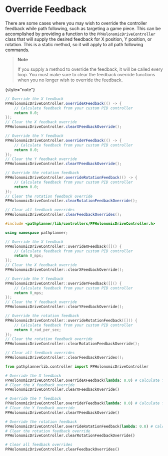 # Override Feedback

There are some cases where you may wish to override the controller feedback while path following, such as targeting a
game piece. This can be accomplished by providing a function to the `PPHolonomicDriveController` class that will supply
the desired feedback for X position, Y position, or rotation. This is a static method, so it will apply to all path
following commands.

> **Note**
>
> If you supply a method to override the feedback, it will be called every loop. You must make sure to clear the
> feedback override functions when you no longer wish to override the feedback.
>
{style="note"}

<tabs group="pplib-language">
<tab title="Java" group-key="java">

```Java
// Override the X feedback
PPHolonomicDriveController.overrideXFeedback(() -> {
    // Calculate feedback from your custom PID controller
    return 0.0;
});
// Clear the X feedback override
PPHolonomicDriveController.clearXFeedbackOverride();

// Override the Y feedback
PPHolonomicDriveController.overrideYFeedback(() -> {
    // Calculate feedback from your custom PID controller
    return 0.0;
});
// Clear the Y feedback override
PPHolonomicDriveController.clearYFeedbackOverride();

// Override the rotation feedback
PPHolonomicDriveController.overrideRotationFeedback(() -> {
    // Calculate feedback from your custom PID controller
    return 0.0;
});
// Clear the rotation feedback override
PPHolonomicDriveController.clearRotationFeedbackOverride();

// Clear all feedback overrides
PPHolonomicDriveController.clearFeedbackOverrides();
```

</tab>
<tab title="C++" group-key="cpp">

```C++
#include <pathplanner/lib/controllers/PPHolonomicDriveController.h>

using namespace pathplanner;

// Override the X feedback
PPHolonomicDriveController::overrideXFeedback([]() {
    // Calculate feedback from your custom PID controller
    return 0_mps;
});
// Clear the X feedback override
PPHolonomicDriveController::clearXFeedbackOverride();

// Override the Y feedback
PPHolonomicDriveController::overrideYFeedback([]() {
    // Calculate feedback from your custom PID controller
    return 0_mps;
});
// Clear the Y feedback override
PPHolonomicDriveController::clearYFeedbackOverride();

// Override the rotation feedback
PPHolonomicDriveController::overrideRotationFeedback([]() {
    // Calculate feedback from your custom PID controller
    return 0_rad_per_sec;
});
// Clear the rotation feedback override
PPHolonomicDriveController::clearRotationFeedbackOverride();

// Clear all feedback overrides
PPHolonomicDriveController::clearFeedbackOverrides();
```

</tab>
<tab title="Python" group-key="python">

```Python
from pathplannerlib.controller import PPHolonomicDriveController

# Override the X feedback
PPHolonomicDriveController.overrideXFeedback(lambda: 0.0) # Calculate feedback from your custom PID controller
# Clear the X feedback override
PPHolonomicDriveController.clearXFeedbackOverride()

# Override the Y feedback
PPHolonomicDriveController.overrideYFeedback(lambda: 0.0) # Calculate feedback from your custom PID controller
# Clear the Y feedback override
PPHolonomicDriveController.clearYFeedbackOverride()

# Override the rotation feedback
PPHolonomicDriveController.overrideRotationFeedback(lambda: 0.0) # Calculate feedback from your custom PID controller
# Clear the rotation feedback override
PPHolonomicDriveController.clearRotationFeedbackOverride()

# Clear all feedback overrides
PPHolonomicDriveController.clearFeedbackOverrides()
```

</tab>
</tabs>
